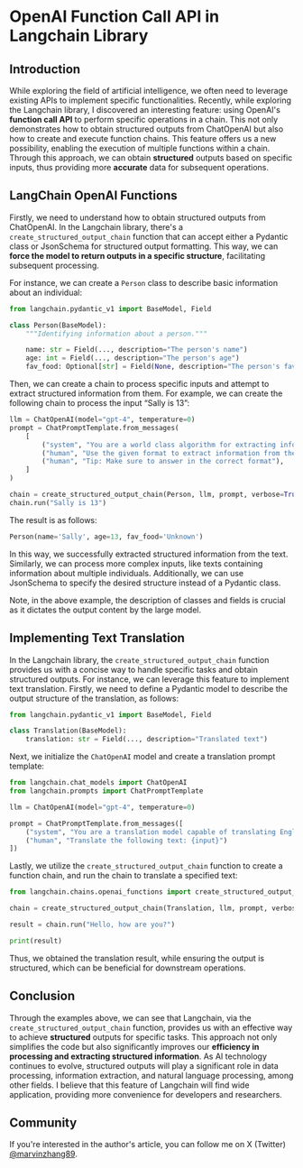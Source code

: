 # OpenAI Function Call API in Langchain Library

## Introduction

While exploring the field of artificial intelligence, we often need to leverage existing APIs to implement specific functionalities. Recently, while exploring the Langchain library, I discovered an interesting feature: using OpenAI's **function call API** to perform specific operations in a chain. This not only demonstrates how to obtain structured outputs from ChatOpenAI but also how to create and execute function chains. This feature offers us a new possibility, enabling the execution of multiple functions within a chain. Through this approach, we can obtain **structured** outputs based on specific inputs, thus providing more **accurate** data for subsequent operations.

## LangChain OpenAI Functions

Firstly, we need to understand how to obtain structured outputs from ChatOpenAI. In the Langchain library, there's a `create_structured_output_chain` function that can accept either a Pydantic class or JsonSchema for structured output formatting. This way, we can **force the model to return outputs in a specific structure**, facilitating subsequent processing.

For instance, we can create a `Person` class to describe basic information about an individual:

```python
from langchain.pydantic_v1 import BaseModel, Field   

class Person(BaseModel):  
    """Identifying information about a person."""  

    name: str = Field(..., description="The person's name")  
    age: int = Field(..., description="The person's age")  
    fav_food: Optional[str] = Field(None, description="The person's favorite food")  
```

Then, we can create a chain to process specific inputs and attempt to extract structured information from them. For example, we can create the following chain to process the input “Sally is 13”:

```python
llm = ChatOpenAI(model="gpt-4", temperature=0)  
prompt = ChatPromptTemplate.from_messages(  
    [  
        ("system", "You are a world class algorithm for extracting information in structured formats."),  
        ("human", "Use the given format to extract information from the following input: {input}"),  
        ("human", "Tip: Make sure to answer in the correct format"),  
    ]  
)  

chain = create_structured_output_chain(Person, llm, prompt, verbose=True)  
chain.run("Sally is 13")  
```

The result is as follows:

```python
Person(name='Sally', age=13, fav_food='Unknown')  
```

In this way, we successfully extracted structured information from the text. Similarly, we can process more complex inputs, like texts containing information about multiple individuals. Additionally, we can use JsonSchema to specify the desired structure instead of a Pydantic class.

Note, in the above example, the description of classes and fields is crucial as it dictates the output content by the large model.

## Implementing Text Translation

In the Langchain library, the `create_structured_output_chain` function provides us with a concise way to handle specific tasks and obtain structured outputs. For instance, we can leverage this feature to implement text translation. Firstly, we need to define a Pydantic model to describe the output structure of the translation, as follows:

```python
from langchain.pydantic_v1 import BaseModel, Field

class Translation(BaseModel):
    translation: str = Field(..., description="Translated text")
```

Next, we initialize the `ChatOpenAI` model and create a translation prompt template:

```python
from langchain.chat_models import ChatOpenAI
from langchain.prompts import ChatPromptTemplate

llm = ChatOpenAI(model="gpt-4", temperature=0)

prompt = ChatPromptTemplate.from_messages([
    ("system", "You are a translation model capable of translating English text to Chinese."),
    ("human", "Translate the following text: {input}")
])
```

Lastly, we utilize the `create_structured_output_chain` function to create a function chain, and run the chain to translate a specified text:

```python
from langchain.chains.openai_functions import create_structured_output_chain

chain = create_structured_output_chain(Translation, llm, prompt, verbose=True)

result = chain.run("Hello, how are you?")

print(result)
```

Thus, we obtained the translation result, while ensuring the output is structured, which can be beneficial for downstream operations.

## Conclusion

Through the examples above, we can see that Langchain, via the `create_structured_output_chain` function, provides us with an effective way to achieve **structured** outputs for specific tasks. This approach not only simplifies the code but also significantly improves our **efficiency in processing and extracting structured information**. As AI technology continues to evolve, structured outputs will play a significant role in data processing, information extraction, and natural language processing, among other fields. I believe that this feature of Langchain will find wide application, providing more convenience for developers and researchers.

## Community

If you're interested in the author's article, you can follow me on X (Twitter) [@marvinzhang89](https://twitter.com/marvinzhang89).